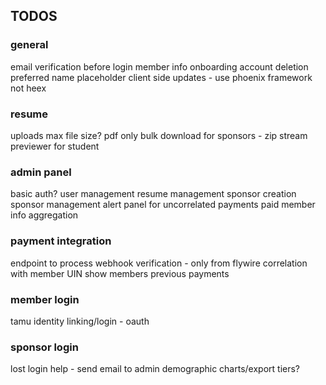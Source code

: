 ## TODOS


### general
email verification before login
member info onboarding
account deletion
preferred name placeholder client side updates - use phoenix framework not heex

### resume
uploads
max file size?
pdf only
bulk download for sponsors - zip stream
previewer for student

### admin panel
basic auth?
user management
resume management
sponsor creation
sponsor management
alert panel for uncorrelated payments
paid member info aggregation

### payment integration
endpoint to process webhook
verification - only from flywire
correlation with member UIN
show members previous payments

### member login
tamu identity linking/login - oauth

### sponsor login
lost login help - send email to admin
demographic charts/export
tiers?